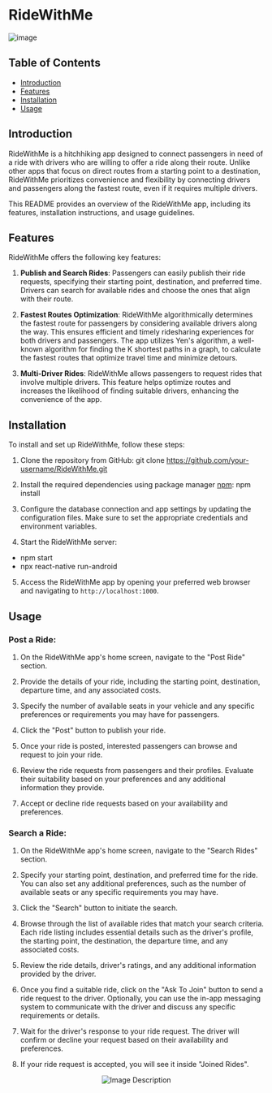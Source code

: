 # RideWithMe

![image](https://github.com/Matan-Shimon/RideWithMe/assets/63747865/8644fdab-edd2-4dba-b9b4-7bb12681c397)


## Table of Contents
- [Introduction](#introduction)
- [Features](#features)
- [Installation](#installation)
- [Usage](#usage)

## Introduction

RideWithMe is a hitchhiking app designed to connect passengers in need of a ride with drivers who are willing to offer a ride along their route. Unlike other apps that focus on direct routes from a starting point to a destination, RideWithMe prioritizes convenience and flexibility by connecting drivers and passengers along the fastest route, even if it requires multiple drivers.

This README provides an overview of the RideWithMe app, including its features, installation instructions, and usage guidelines.

## Features

RideWithMe offers the following key features:

1. **Publish and Search Rides**: Passengers can easily publish their ride requests, specifying their starting point, destination, and preferred time. Drivers can search for available rides and choose the ones that align with their route.

2. **Fastest Routes Optimization**: RideWithMe algorithmically determines the fastest route for passengers by considering available drivers along the way. This ensures efficient and timely ridesharing experiences for both drivers and passengers. The app utilizes Yen's algorithm, a well-known algorithm for finding the K shortest paths in a graph, to calculate the fastest routes that optimize travel time and minimize detours.

3. **Multi-Driver Rides**: RideWithMe allows passengers to request rides that involve multiple drivers. This feature helps optimize routes and increases the likelihood of finding suitable drivers, enhancing the convenience of the app.

## Installation

To install and set up RideWithMe, follow these steps:

1. Clone the repository from GitHub:
git clone https://github.com/your-username/RideWithMe.git
2. Install the required dependencies using package manager [npm](https://www.npmjs.com/):
npm install
3. Configure the database connection and app settings by updating the configuration files. Make sure to set the appropriate credentials and environment variables.

4. Start the RideWithMe server:
* npm start
* npx react-native run-android
5. Access the RideWithMe app by opening your preferred web browser and navigating to `http://localhost:1000`.

## Usage

### Post a Ride:

1. On the RideWithMe app's home screen, navigate to the "Post Ride" section.

2. Provide the details of your ride, including the starting point, destination, departure time, and any associated costs.

3. Specify the number of available seats in your vehicle and any specific preferences or requirements you may have for passengers.

4. Click the "Post" button to publish your ride.

5. Once your ride is posted, interested passengers can browse and request to join your ride.

6. Review the ride requests from passengers and their profiles. Evaluate their suitability based on your preferences and any additional information they provide.

7. Accept or decline ride requests based on your availability and preferences.

### Search a Ride:

1. On the RideWithMe app's home screen, navigate to the "Search Rides" section.

2. Specify your starting point, destination, and preferred time for the ride. You can also set any additional preferences, such as the number of available seats or any specific requirements you may have.

3. Click the "Search" button to initiate the search.

4. Browse through the list of available rides that match your search criteria. Each ride listing includes essential details such as the driver's profile, the starting point, the destination, the departure time, and any associated costs.

5. Review the ride details, driver's ratings, and any additional information provided by the driver.

6. Once you find a suitable ride, click on the "Ask To Join" button to send a ride request to the driver. Optionally, you can use the in-app messaging system to communicate with the driver and discuss any specific requirements or details.

7. Wait for the driver's response to your ride request. The driver will confirm or decline your request based on their availability and preferences.

8. If your ride request is accepted, you will see it inside "Joined Rides".

<p align="center">
  <img src="https://github.com/Matan-Shimon/RideWithMe/assets/63747865/6a2993ff-8f4a-4b80-bb43-6de3928d4e86" alt="Image Description">
</p>

